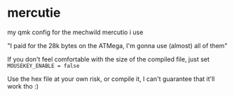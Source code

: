 # mercutie
my qmk config for the mechwild mercutio i use

"I paid for the 28k bytes on the ATMega, I'm gonna use (almost) all of them"

If you don't feel comfortable with the size of the compiled file, just set `MOUSEKEY_ENABLE = false`

Use the hex file at your own risk, or compile it, I can't guarantee that it'll work tho :)

